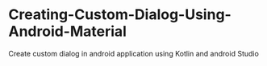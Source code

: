 # Creating-Custom-Dialog-Using-Android-Material
Create custom dialog in android application using Kotlin and android Studio
